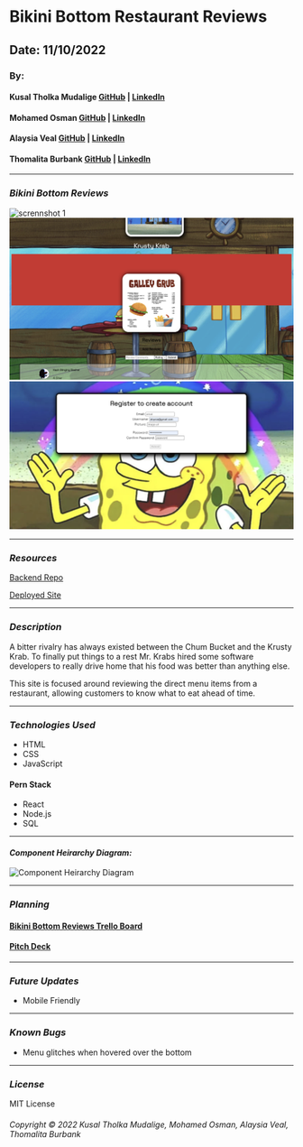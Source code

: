 # Bikini Bottom Restaurant Reviews

## Date: 11/10/2022

### By:

#### Kusal Tholka Mudalige [GitHub](https://github.com/aizealawin) | [LinkedIn](https://www.linkedin.com/in/ktmudalige/)

#### Mohamed Osman [GitHub](https://github.com/MohamedOsman15) | [LinkedIn](https://www.linkedin.com/in/mohamed-aosman/)

#### Alaysia Veal [GitHub](https://github.com/AlaysiaVeal) | [LinkedIn](https://www.linkedin.com/in/alaysia-veal/)

#### Thomalita Burbank [GitHub](https://github.com/thomalita) | [LinkedIn](https://www.linkedin.com/in/thomalita-burbank/)

---

### **_Bikini Bottom Reviews_**

![scrennshot 1](/images/Screen%20Shot%202022-11-17%20at%207.44.53%20PM.png 'homepage')
![scrennshot 2](/images/Screen%20Shot%202022-11-17%20at%208.02.07%20PM.png 'menu')
![scrennshot 3](/images/Screen%20Shot%202022-11-17%20at%208.04.39%20PM.png 'register')

---

### **_Resources_**

[Backend Repo](https://github.com/thomalita/bikini-bottom-reviews)

[Deployed Site](https://bikini-bottom-yelp.herokuapp.com/)

---

### **_Description_**

A bitter rivalry has always existed between the Chum Bucket and the Krusty Krab. To finally put things to a rest Mr. Krabs hired some software developers to really drive home that his food was better than anything else.

This site is focused around reviewing the direct menu items from a restaurant, allowing customers to know what to eat ahead of time.

---

### **_Technologies Used_**

- HTML
- CSS
- JavaScript

#### Pern Stack

- React
- Node.js
- SQL

---

#### **_Component Heirarchy Diagram:_**

![Component Heirarchy Diagram](https://i.imgur.com/kQuoIKD.jpeg 'Component Heirarchy Diagram')

---

### **_Planning_**

#### [Bikini Bottom Reviews Trello Board](https://trello.com/b/Q1r3U2MG/gp3-foodie-review)

#### [Pitch Deck](https://docs.google.com/presentation/d/1UVWUNiWccwSNQ4Vs323jw1rcyUkn_TYMRM0NY0Mq9P0/edit?usp=sharing)

---

### **_Future Updates_**

- Mobile Friendly

---

### **_Known Bugs_**

- Menu glitches when hovered over the bottom

---

### **_License_**

MIT License

###### Copyright &copy; 2022 Kusal Tholka Mudalige, Mohamed Osman, Alaysia Veal, Thomalita Burbank
